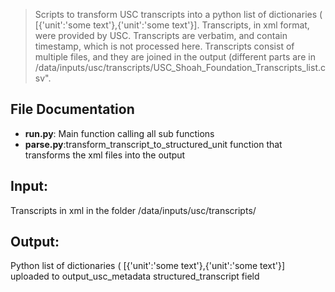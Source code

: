 
> Scripts to transform USC transcripts into a python list of dictionaries ( [{'unit':'some text'},{'unit':'some text'}]. Transcripts, in xml format, were provided by USC. Transcripts are verbatim, and contain timestamp, which is not processed here. Transcripts consist of multiple files, and they are joined in the output (different parts are in /data/inputs/usc/transcripts/USC_Shoah_Foundation_Transcripts_list.csv". 
> 


## File Documentation


* **run.py**: Main function calling all sub functions
* **parse.py**:transform_transcript_to_structured_unit function that transforms the xml files into the output

## Input:
Transcripts in xml in the folder /data/inputs/usc/transcripts/
## Output:
Python list of dictionaries ( [{'unit':'some text'},{'unit':'some text'}] uploaded to output_usc_metadata structured_transcript field




